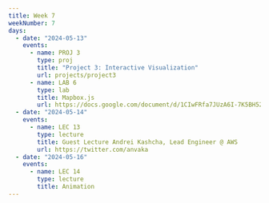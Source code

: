 ```yaml
---
title: Week 7
weekNumber: 7
days:
  - date: "2024-05-13"
    events:
      - name: PROJ 3
        type: proj
        title: "Project 3: Interactive Visualization"
        url: projects/project3
      - name: LAB 6
        type: lab
        title: Mapbox.js
        url: https://docs.google.com/document/d/1CIwFRfa7JUzA6I-7K5BH52OXJE5IBw_2E64dDQiK-Xw/edit?usp=sharing
  - date: "2024-05-14"
    events:
      - name: LEC 13
        type: lecture
        title: Guest Lecture Andrei Kashcha, Lead Engineer @ AWS
        url: https://twitter.com/anvaka
  - date: "2024-05-16"
    events:
      - name: LEC 14
        type: lecture
        title: Animation
---
```

